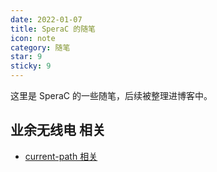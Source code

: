 ```yaml
---
date: 2022-01-07
title: SperaC 的随笔
icon: note
category: 随笔
star: 9
sticky: 9
---
```


这里是 SperaC 的一些随笔，后续被整理进博客中。


## 业余无线电 相关

- [current-path 相关](amateur-radio/current-path.md)
